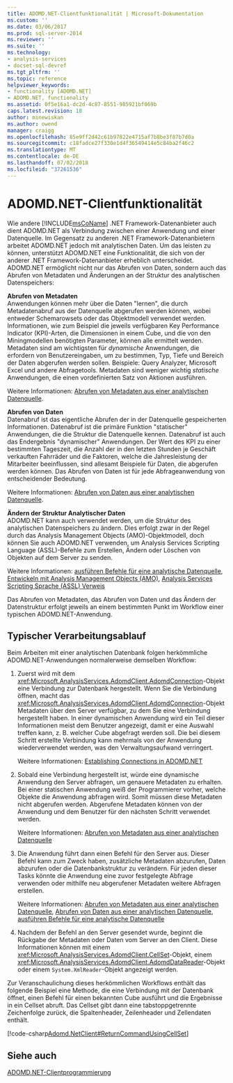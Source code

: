 ```yaml
---
title: ADOMD.NET-Clientfunktionalität | Microsoft-Dokumentation
ms.custom: ''
ms.date: 03/06/2017
ms.prod: sql-server-2014
ms.reviewer: ''
ms.suite: ''
ms.technology:
- analysis-services
- docset-sql-devref
ms.tgt_pltfrm: ''
ms.topic: reference
helpviewer_keywords:
- functionality [ADOMD.NET]
- ADOMD.NET, functionality
ms.assetid: 0f5e16a1-dc2d-4c87-8551-985921bf069b
caps.latest.revision: 18
author: minewiskan
ms.author: owend
manager: craigg
ms.openlocfilehash: 85e9ff2d42c61b97822e4715af7b8be3f87b7d0a
ms.sourcegitcommit: c18fadce27f330e1d4f36549414e5c84ba2f46c2
ms.translationtype: MT
ms.contentlocale: de-DE
ms.lasthandoff: 07/02/2018
ms.locfileid: "37261536"
---
```

# <a name="adomdnet-client-functionality"></a>ADOMD.NET-Clientfunktionalität
  Wie andere [!INCLUDE[msCoName](../../includes/msconame-md.md)] .NET Framework-Datenanbieter auch dient ADOMD.NET als Verbindung zwischen einer Anwendung und einer Datenquelle. Im Gegensatz zu anderen .NET Framework-Datenanbietern arbeitet ADOMD.NET jedoch mit analytischen Daten. Um das leisten zu können, unterstützt ADOMD.NET eine Funktionalität, die sich von der anderer .NET Framework-Datenanbieter erheblich unterscheidet. ADOMD.NET ermöglicht nicht nur das Abrufen von Daten, sondern auch das Abrufen von Metadaten und Änderungen an der Struktur des analytischen Datenspeichers:  
  
 **Abrufen von Metadaten**  
 Anwendungen können mehr über die Daten "lernen", die durch Metadatenabruf aus der Datenquelle abgerufen werden können, wobei entweder Schemarowsets oder das Objektmodell verwendet werden. Informationen, wie zum Beispiel die jeweils verfügbaren Key Performance Indicator (KPI)-Arten, die Dimensionen in einem Cube, und die von den Miningmodellen benötigten Parameter, können alle ermittelt werden. Metadaten sind am wichtigsten für *dynamische* Anwendungen, die erfordern von Benutzereingaben, um zu bestimmen, Typ, Tiefe und Bereich der Daten abgerufen werden sollen. Beispiele: Query Analyzer, Microsoft Excel und andere Abfragetools. Metadaten sind weniger wichtig *statische* Anwendungen, die einen vordefinierten Satz von Aktionen ausführen.  
  
 Weitere Informationen: [Abrufen von Metadaten aus einer analytischen Datenquelle](retrieving-metadata-from-an-analytical-data-source.md).  
  
 **Abrufen von Daten**  
 Datenabruf ist das eigentliche Abrufen der in der Datenquelle gespeicherten Informationen. Datenabruf ist die primäre Funktion "statischer" Anwendungen, die die Struktur die Datenquelle kennen. Datenabruf ist auch das Endergebnis "dynamischer" Anwendungen. Der Wert des KPI zu einer bestimmten Tageszeit, die Anzahl der in den letzten Stunden je Geschäft verkauften Fahrräder und die Faktoren, welche die Jahresleistung der Mitarbeiter beeinflussen, sind allesamt Beispiele für Daten, die abgerufen werden können. Das Abrufen von Daten ist für jede Abfrageanwendung von entscheidender Bedeutung.  
  
 Weitere Informationen: [Abrufen von Daten aus einer analytischen Datenquelle](retrieving-data-from-an-analytical-data-source.md).  
  
 **Ändern der Struktur Analytischer Daten**  
 ADOMD.NET kann auch verwendet werden, um die Struktur des analytischen Datenspeichers zu ändern. Dies erfolgt zwar in der Regel durch das Analysis Management Objects (AMO)-Objektmodell, doch können Sie auch ADOMD.NET verwenden, um Analysis Services Scripting Language (ASSL)-Befehle zum Erstellen, Ändern oder Löschen von Objekten auf dem Server zu senden.  
  
 Weitere Informationen: [ausführen Befehle für eine analytische Datenquelle](executing-commands-against-an-analytical-data-source.md), [Entwickeln mit Analysis Management Objects &#40;AMO&#41;](../multidimensional-models/analysis-management-objects/developing-with-analysis-management-objects-amo.md), [Analysis Services Scripting Sprache &#40;ASSL&#41; Verweis](../scripting/analysis-services-scripting-language-assl-for-xmla.md)  
  
 Das Abrufen von Metadaten, das Abrufen von Daten und das Ändern der Datenstruktur erfolgt jeweils an einem bestimmten Punkt im Workflow einer typischen ADOMD.NET-Anwendung.  
  
## <a name="typical-process-flow"></a>Typischer Verarbeitungsablauf  
 Beim Arbeiten mit einer analytischen Datenbank folgen herkömmliche ADOMD.NET-Anwendungen normalerweise demselben Workflow:  
  
1.  Zuerst wird mit dem <xref:Microsoft.AnalysisServices.AdomdClient.AdomdConnection>-Objekt eine Verbindung zur Datenbank hergestellt. Wenn Sie die Verbindung öffnen, macht das <xref:Microsoft.AnalysisServices.AdomdClient.AdomdConnection>-Objekt Metadaten über den Server verfügbar, zu dem Sie eine Verbindung hergestellt haben. In einer dynamischen Anwendung wird ein Teil dieser Informationen meist dem Benutzer angezeigt, damit er eine Auswahl treffen kann, z. B. welcher Cube abgefragt werden soll. Die bei diesem Schritt erstellte Verbindung kann mehrmals von der Anwendung wiederverwendet werden, was den Verwaltungsaufwand verringert.  
  
     Weitere Informationen: [Establishing Connections in ADOMD.NET](connections-in-adomd-net.md)  
  
2.  Sobald eine Verbindung hergestellt ist, würde eine dynamische Anwendung den Server abfragen, um genauere Metadaten zu erhalten. Bei einer statischen Anwendung weiß der Programmierer vorher, welche Objekte die Anwendung abfragen wird. Somit müssen diese Metadaten nicht abgerufen werden. Abgerufene Metadaten können von der Anwendung und dem Benutzer für den nächsten Schritt verwendet werden.  
  
     Weitere Informationen: [Abrufen von Metadaten aus einer analytischen Datenquelle](retrieving-metadata-from-an-analytical-data-source.md)  
  
3.  Die Anwendung führt dann einen Befehl für den Server aus. Dieser Befehl kann zum Zweck haben, zusätzliche Metadaten abzurufen, Daten abzurufen oder die Datenbankstruktur zu verändern. Für jeden dieser Tasks könnte die Anwendung eine zuvor festgelegte Abfrage verwenden oder mithilfe neu abgerufener Metadaten weitere Abfragen erstellen.  
  
     Weitere Informationen: [Abrufen von Metadaten aus einer analytischen Datenquelle](retrieving-metadata-from-an-analytical-data-source.md), [Abrufen von Daten aus einer analytischen Datenquelle](retrieving-data-from-an-analytical-data-source.md), [ausführen Befehle für eine analytische Datenquelle](executing-commands-against-an-analytical-data-source.md)  
  
4.  Nachdem der Befehl an den Server gesendet wurde, beginnt die Rückgabe der Metadaten oder Daten vom Server an den Client. Diese Informationen können mit einem <xref:Microsoft.AnalysisServices.AdomdClient.CellSet>-Objekt, einem <xref:Microsoft.AnalysisServices.AdomdClient.AdomdDataReader>-Objekt oder einem `System.XmlReader`-Objekt angezeigt werden.  
  
 Zur Veranschaulichung dieses herkömmlichen Workflows enthält das folgende Beispiel eine Methode, die eine Verbindung mit der Datenbank öffnet, einen Befehl für einen bekannten Cube ausführt und die Ergebnisse in ein Cellset abruft. Das Cellset gibt dann eine tabstoppgetrennte Zeichenfolge zurück, die Spaltenheader, Zeilenheader und Zellendaten enthält.  
  
 [!code-csharp[Adomd.NetClient#ReturnCommandUsingCellSet](../../snippets/csharp/SQL14/adomd.net/adomd.netclient/cs/adomdexample.cs#returncommandusingcellset)]  
  
## <a name="see-also"></a>Siehe auch  
 [ADOMD.NET-Clientprogrammierung](adomd-net-client-programming.md)  
  
  
